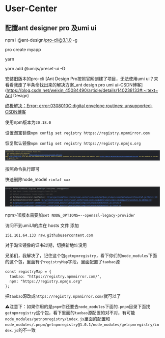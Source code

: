 # User-Center

## 配置ant designer pro 及umi ui

npm i @ant-design/pro-cli@3.1.0 -g

pro create myapp

yarn

yarn add @umijs/preset-ui -D

安装旧版本的pro-cli
[Ant Design Pro按照官网创建了项目，无法使用umi ui？来看看我废了半条命找出来的解决方案_ant design pro umi ui-CSDN博客](https://blog.csdn.net/weixin_45084490/article/details/140238133#:~:text=Ant Design)

[终极解决：Error: error:0308010C:digital envelope routines::unsupported-CSDN博客](https://blog.csdn.net/m0_48300767/article/details/131450325)

使用npm版本为`20.18.0`

设置淘宝镜像`npm config set registry https://registry.npmmirror.com`

恢复默认镜像`npm config set registry https://registry.npmjs.org`

![image-20241012151853649](README.assets/image-20241012151853649.png)

按照命令执行即可

快速删除node_model `rimfaf xxx`



![image-20241012152342256](README.assets/image-20241012152342256.png)

npm>16版本需要加`set NODE_OPTIONS=--openssl-legacy-provider`



访问不到umiUI的库在 hosts 文件 添加

```
151.101.64.133 raw.githubusercontent.com
```



对于淘宝镜像的证书过期，切换新地址没用

兄弟们，我解决了，记住这个包`getnpmregistry`，看下你们的`node_modules`下面的这个包，里面有个`registryMap`字段，里面配置了`taobao`源

```
const registryMap = {
  taobao: "https://registry.npmmirror.com/",
  npm: "https://registry.npmjs.org"
};
```

把`taobao`源改成`https://registry.npmmirror.com/`就可以了

⚠️注意下：如果你用的是`pnpm`你还要去`node_modules`下面的`.pnpm`目录下面找`getnpmregistry`这个包，看下里面的`taobao`源配置的对不对，有可能`node_modules/getnpmregistry/index.js`里面的配置和`node_modules/.pnpm/getnpmregistry@1.0.1/node_modules/getnpmregistry/index.js`的不一致
